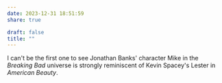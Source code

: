 ```yaml
---
date: 2023-12-31 18:51:59
share: true

draft: false
title: ""
---
```


I can't be the first one to see Jonathan Banks' character Mike in the _Breaking Bad_ universe is strongly reminiscent of Kevin Spacey's Lester in _American Beauty_.
